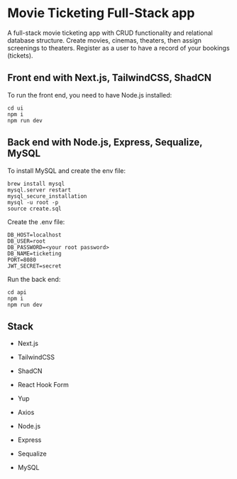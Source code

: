 # Movie Ticketing Full-Stack app

A full-stack movie ticketing app with CRUD functionality and relational database structure. Create movies, cinemas, theaters, then assign screenings to theaters. Register as a user to have a record of your bookings (tickets).

## Front end with Next.js, TailwindCSS, ShadCN

To run the front end, you need to have Node.js installed:

```
cd ui
npm i
npm run dev
```

## Back end with Node.js, Express, Sequalize, MySQL

To install MySQL and create the env file:

```
brew install mysql
mysql.server restart
mysql_secure_installation
mysql -u root -p
source create.sql
```

Create the .env file:

```
DB_HOST=localhost
DB_USER=root
DB_PASSWORD=<your root password>
DB_NAME=ticketing
PORT=8080
JWT_SECRET=secret
```

Run the back end:

```
cd api
npm i
npm run dev
```

## Stack

- Next.js
- TailwindCSS
- ShadCN
- React Hook Form
- Yup
- Axios

- Node.js
- Express
- Sequalize
- MySQL

